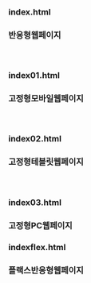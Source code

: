 <h3>index.html<h3>
<p>반응형웹페이지<p>
<br>
<h3>index01.html<h3>
<p>고정형모바일웹페이지<p>
<br>
<h3>index02.html<h3>
<p>고정형테블릿웹페이지<p>
<br>
<h3>index03.html<h3>
<p>고정형PC웹페이지<p>
<h3>indexflex.html<h3>
<p>플랙스반응형웹페이지<p>

